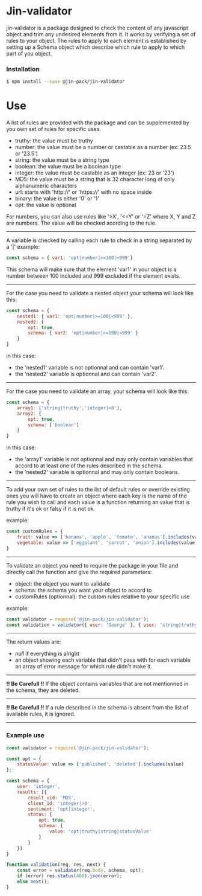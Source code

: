 # Jin-validator
jin-validator is a package designed to check the content of any javascript object and trim any undesired elements from it.
It works by verifying a set of rules to your object. The rules to apply to each element is established by setting up a Schema object which describe which rule to apply to which part of you object.

### Installation

```sh
$ npm install --save @jin-pack/jin-validator
```

# Use
A list of rules are provided with the package and can be supplemented by you own set of rules for specific uses.
- truthy: the value must be truthy
- number: the value must be a number or castable as a number (ex: 23.5 or '23.5')
- string: the value must be a string type
- boolean: the value must be a boolean type
- integer: the value must be castable as an integer (ex: 23 or '23')
- MD5: the value must be a string that is 32 character long of only alphanumeric characters
- url: starts with 'http://' or 'https://' with no space inside
- binary: the value is either '0' or '1'
- opt: the value is optional

For numbers, you can also use rules like '>X', '<=Y' or '=Z' where X, Y and Z are numbers. The value will be checked acording to the rule.

---
A variable is checked by calling each rule to check in a string separated by a '|'
example:
```javascript
const schema = { var1: 'opt|number|>=100|<999'}
```
This schema will make sure that the element 'var1' in your object is a number between 100 included and 999 excluded if the element exists.

---

For the case you need to validate a nested object your schema will look like this:
```javascript
const schema = {
    nested1: { var1: 'opt|number|>=100|<999' },
    nested2: {
        opt: true,
        schema: { var2: 'opt|number|>=100|<999' }
    }
}
```
in this case:
- the 'nested1' variable is not optionnal and can contain 'var1'.
- the 'nested2' variable is optionnal and can contain 'var2'.

---
For the case you need to validate an array, your schema will look like this:
```javascript
const schema = {
    array1: ['string|truthy','integer|<0'],
    array2: {
        opt: true,
        schema: ['boolean']
    }
}
```
in this case:
- the 'array1' variable is not optionnal and may only contain variables that accord to at least one of the rules described in the schema.
- the 'nested2' variable is optionnal and may only contain booleans.

---
To add your own set of rules to the list of default rules or override existing ones you will have to create an object where each key is the name of the rule you wish to call and each value is a function returning an value that is truthy if it's ok or falsy if it is not ok.

example:
```javascript
const customRules = {
    fruit: value => ['banana', 'apple', 'tomato', 'ananas'].includes(value),
    vegetable: value => ['eggplant', 'carrot', 'onion'].includes(value)
}
```

---
To validate an object you need to require the package in your file and directly call the function and give the required parameters:
- object: the object you want to validate
- schema: the schema you want your object to accord to
- customRules (optionnal): the custom rules relative to your specific use

example:
```javascript
const validator = require('@jin-pack/jin-validator');
const validation = validator({ user: 'George' }, { user: 'string|truthy|name' }, { name: value => !value.includes(' ') } );
```

---
The return values are:
- _null_ if everything is alright
- an object showing each variable that didn't pass with for each variable an array of error message for which rule didn't make it.

---
**!! Be Carefull !!** If the object contains variables that are not mentionned in the schema, they are deleted.

---
**!! Be Carefull !!** If a rule described in the schema is absent from the list of available rules, it is ignored.

---
### Example use
```javascript
const validator = require('@jin-pack/jin-validator');

const opt = {
    statusValue: value => ['published', 'deleted'].includes(value)
};

const schema = {
    user: 'integer',
    results: [{
        result_uid: 'MD5',
        client_id: 'integer|>0',
        sentiment: 'opt|integer',
        status: {
            opt: true,
            schema: {
                value: 'opt|truthy|string|statusValue'
            }
        }
    }]
}

function validation(req, res, next) {
    const error = validator(req.body, schema, opt);
    if (error) res.status(400).json(error);
    else next();
}
```

